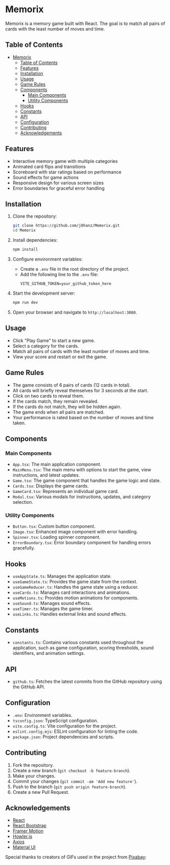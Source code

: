 # Memorix

Memorix is a memory game built with React. The goal is to match all pairs of cards with the least number of moves and time.

## Table of Contents

- [Memorix](#memorix)
  - [Table of Contents](#table-of-contents)
  - [Features](#features)
  - [Installation](#installation)
  - [Usage](#usage)
  - [Game Rules](#game-rules)
  - [Components](#components)
    - [Main Components](#main-components)
    - [Utility Components](#utility-components)
  - [Hooks](#hooks)
  - [Constants](#constants)
  - [API](#api)
  - [Configuration](#configuration)
  - [Contributing](#contributing)
  - [Acknowledgements](#acknowledgements)

## Features

- Interactive memory game with multiple categories
- Animated card flips and transitions
- Scoreboard with star ratings based on performance
- Sound effects for game actions
- Responsive design for various screen sizes
- Error boundaries for graceful error handling

## Installation

1. Clone the repository:
    ```sh
    git clone https://github.com/j0hanz/Memorix.git
    cd Memorix
    ```

2. Install dependencies:
    ```sh
    npm install
    ```

3. Configure environment variables:
    - Create a `.env` file in the root directory of the project.
    - Add the following line to the `.env` file:
        ```properties
        VITE_GITHUB_TOKEN=your_github_token_here
        ```

4. Start the development server:
    ```sh
    npm run dev
    ```

5. Open your browser and navigate to `http://localhost:3000`.

## Usage

- Click "Play Game" to start a new game.
- Select a category for the cards.
- Match all pairs of cards with the least number of moves and time.
- View your score and restart or exit the game.

## Game Rules

- The game consists of 6 pairs of cards (12 cards in total).
- All cards will briefly reveal themselves for 3 seconds at the start.
- Click on two cards to reveal them.
- If the cards match, they remain revealed.
- If the cards do not match, they will be hidden again.
- The game ends when all pairs are matched.
- Your performance is rated based on the number of moves and time taken.

## Components

### Main Components

- `App.tsx`: The main application component.
- `MainMenu.tsx`: The main menu with options to start the game, view instructions, and latest updates.
- `Game.tsx`: The game component that handles the game logic and state.
- `Cards.tsx`: Displays the game cards.
- `GameCard.tsx`: Represents an individual game card.
- `Modal.tsx`: Various modals for instructions, updates, and category selection.

### Utility Components

- `Button.tsx`: Custom button component.
- `Image.tsx`: Enhanced image component with error handling.
- `Spinner.tsx`: Loading spinner component.
- `ErrorBoundary.tsx`: Error boundary component for handling errors gracefully.

## Hooks

- `useAppState.ts`: Manages the application state.
- `useGameState.ts`: Provides the game state from the context.
- `useGameReducer.ts`: Handles the game state using a reducer.
- `useCards.ts`: Manages card interactions and animations.
- `useMotions.ts`: Provides motion animations for components.
- `useSound.ts`: Manages sound effects.
- `useTimer.ts`: Manages the game timer.
- `useLinks.ts`: Handles external links and sound effects.

## Constants

- `constants.ts`: Contains various constants used throughout the application, such as game configuration, scoring thresholds, sound identifiers, and animation settings.

## API

- `github.ts`: Fetches the latest commits from the GitHub repository using the GitHub API.

## Configuration

- `.env`: Environment variables.
- `tsconfig.json`: TypeScript configuration.
- `vite.config.ts`: Vite configuration for the project.
- `eslint.config.mjs`: ESLint configuration for linting the code.
- `package.json`: Project dependencies and scripts.

## Contributing

1. Fork the repository.
2. Create a new branch (`git checkout -b feature-branch`).
3. Make your changes.
4. Commit your changes (`git commit -am 'Add new feature'`).
5. Push to the branch (`git push origin feature-branch`).
6. Create a new Pull Request.

## Acknowledgements

- [React](https://reactjs.org/)
- [React Bootstrap](https://react-bootstrap.github.io/)
- [Framer Motion](https://www.framer.com/motion/)
- [Howler.js](https://howlerjs.com/)
- [Axios](https://axios-http.com/)
- [Material UI](https://mui.com/material-ui/material-icons/)

Special thanks to creators of GIFs used in the project from [Pixabay](https://pixabay.com/):
